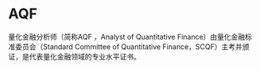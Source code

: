 # AQF
量化金融分析师（简称AQF ，Analyst of Quantitative Finance）由量化金融标准委员会（Standard Committee of Quantitative Finance，SCQF）主考并颁证，是代表量化金融领域的专业水平证书。
